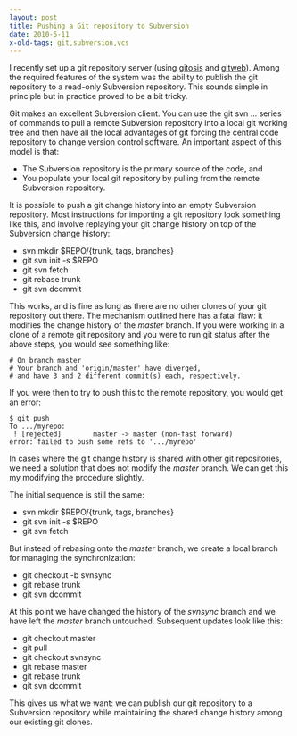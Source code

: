 ```yaml
---
layout: post
title: Pushing a Git repository to Subversion
date: 2010-5-11
x-old-tags: git,subversion,vcs
---
```


I recently set up a git repository server (using [gitosis][1] and [gitweb][2]). Among the required features of the system was the ability to publish the git repository to a read-only Subversion repository. This sounds simple in principle but in practice proved to be a bit tricky.

Git makes an excellent Subversion client. You can use the git svn ... series of commands to pull a remote Subversion repository into a local git working tree and then have all the local advantages of git forcing the central code repository to change version control software. An important aspect of this model is that:

  - The Subversion repository is the primary source of the code, and
  - You populate your local git repository by pulling from the remote Subversion repository.

It is possible to push a git change history into an empty Subversion repository. Most instructions for importing a git repository look something like this, and involve replaying your git change history on top of the Subversion change history:

  - svn mkdir $REPO/{trunk, tags, branches}
  - git svn init -s $REPO
  - git svn fetch
  - git rebase trunk
  - git svn dcommit

This works, and is fine as long as there are no other clones of your git repository out there. The mechanism outlined here has a fatal flaw: it modifies the change history of the _master_ branch. If you were working in a clone of a remote git repository and you were to run git status after the above steps, you would see something like:
    
    
    # On branch master
    # Your branch and 'origin/master' have diverged,
    # and have 3 and 2 different commit(s) each, respectively.
    

If you were then to try to push this to the remote repository, you would get an error:
    
    
    $ git push
    To .../myrepo:
     ! [rejected]        master -> master (non-fast forward)
    error: failed to push some refs to '.../myrepo'
    

In cases where the git change history is shared with other git repositories, we need a solution that does not modify the _master_ branch. We can get this my modifying the procedure slightly.

The initial sequence is still the same:

  - svn mkdir $REPO/{trunk, tags, branches}
  - git svn init -s $REPO
  - git svn fetch

But instead of rebasing onto the _master_ branch, we create a local branch for managing the synchronization:

  - git checkout -b svnsync
  - git rebase trunk
  - git svn dcommit

At this point we have changed the history of the _svnsync_ branch and we have left the _master_ branch untouched. Subsequent updates look like this:

  - git checkout master
  - git pull
  - git checkout svnsync
  - git rebase master
  - git rebase trunk
  - git svn dcommit

This gives us what we want: we can publish our git repository to a Subversion repository while maintaining the shared change history among our existing git clones.

   [1]: http://scie.nti.st/2007/11/14/hosting-git-repositories-the-easy-and-secure-way
   [2]: https://git.wiki.kernel.org/index.php/Gitweb


